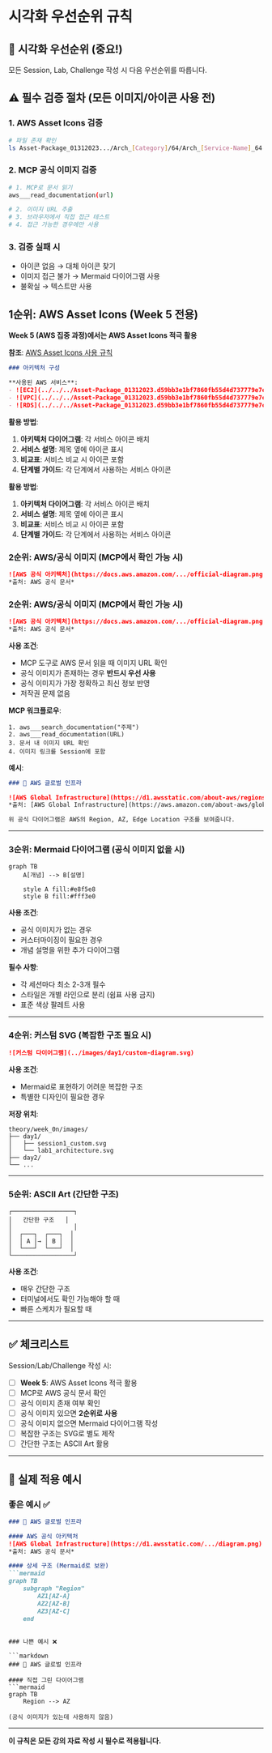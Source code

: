 # 시각화 우선순위 규칙

## 🎯 시각화 우선순위 (중요!)

모든 Session, Lab, Challenge 작성 시 다음 우선순위를 따릅니다.

## ⚠️ 필수 검증 절차 (모든 이미지/아이콘 사용 전)

### 1. AWS Asset Icons 검증
```bash
# 파일 존재 확인
ls Asset-Package_01312023.../Arch_[Category]/64/Arch_[Service-Name]_64.svg
```

### 2. MCP 공식 이미지 검증
```bash
# 1. MCP로 문서 읽기
aws___read_documentation(url)

# 2. 이미지 URL 추출
# 3. 브라우저에서 직접 접근 테스트
# 4. 접근 가능한 경우에만 사용
```

### 3. 검증 실패 시
- 아이콘 없음 → 대체 아이콘 찾기
- 이미지 접근 불가 → Mermaid 다이어그램 사용
- 불확실 → 텍스트만 사용

## 1순위: AWS Asset Icons (Week 5 전용)

**Week 5 (AWS 집중 과정)에서는 AWS Asset Icons 적극 활용**

**참조**: [AWS Asset Icons 사용 규칙](./aws_asset_icons_usage.md)

```markdown
### 아키텍처 구성

**사용된 AWS 서비스**:
- ![EC2](../../../Asset-Package_01312023.d59bb3e1bf7860fb55d4d737779e7c6fce1e35ae/Architecture-Service-Icons_01312023/Arch_Compute/64/Arch_Amazon-EC2_64.svg) **Amazon EC2**: 가상 서버
- ![VPC](../../../Asset-Package_01312023.d59bb3e1bf7860fb55d4d737779e7c6fce1e35ae/Architecture-Service-Icons_01312023/Arch_Networking-Content-Delivery/64/Arch_Amazon-Virtual-Private-Cloud_64.svg) **Amazon VPC**: 네트워크 격리
- ![RDS](../../../Asset-Package_01312023.d59bb3e1bf7860fb55d4d737779e7c6fce1e35ae/Architecture-Service-Icons_01312023/Arch_Database/64/Arch_Amazon-RDS_64.svg) **Amazon RDS**: 관리형 데이터베이스
```

**활용 방법**:
1. **아키텍처 다이어그램**: 각 서비스 아이콘 배치
2. **서비스 설명**: 제목 옆에 아이콘 표시
3. **비교표**: 서비스 비교 시 아이콘 포함
4. **단계별 가이드**: 각 단계에서 사용하는 서비스 아이콘

**활용 방법**:
1. **아키텍처 다이어그램**: 각 서비스 아이콘 배치
2. **서비스 설명**: 제목 옆에 아이콘 표시
3. **비교표**: 서비스 비교 시 아이콘 포함
4. **단계별 가이드**: 각 단계에서 사용하는 서비스 아이콘

### 2순위: AWS/공식 이미지 (MCP에서 확인 가능 시)

```markdown
![AWS 공식 아키텍처](https://docs.aws.amazon.com/.../official-diagram.png)
*출처: AWS 공식 문서*
```

### 2순위: AWS/공식 이미지 (MCP에서 확인 가능 시)

```markdown
![AWS 공식 아키텍처](https://docs.aws.amazon.com/.../official-diagram.png)
*출처: AWS 공식 문서*
```

**사용 조건**:
- MCP 도구로 AWS 문서 읽을 때 이미지 URL 확인
- 공식 이미지가 존재하는 경우 **반드시 우선 사용**
- 공식 이미지가 가장 정확하고 최신 정보 반영
- 저작권 문제 없음

**MCP 워크플로우**:
```
1. aws___search_documentation("주제")
2. aws___read_documentation(URL)
3. 문서 내 이미지 URL 확인
4. 이미지 링크를 Session에 포함
```

**예시**:
```markdown
### 📐 AWS 글로벌 인프라

![AWS Global Infrastructure](https://d1.awsstatic.com/about-aws/regions/Global-Infra.png)
*출처: [AWS Global Infrastructure](https://aws.amazon.com/about-aws/global-infrastructure/)*

위 공식 다이어그램은 AWS의 Region, AZ, Edge Location 구조를 보여줍니다.
```

---

### 3순위: Mermaid 다이어그램 (공식 이미지 없을 시)

```mermaid
graph TB
    A[개념] --> B[설명]
    
    style A fill:#e8f5e8
    style B fill:#fff3e0
```

**사용 조건**:
- 공식 이미지가 없는 경우
- 커스터마이징이 필요한 경우
- 개념 설명을 위한 추가 다이어그램

**필수 사항**:
- 각 세션마다 최소 2-3개 필수
- 스타일은 개별 라인으로 분리 (쉼표 사용 금지)
- 표준 색상 팔레트 사용

---

### 4순위: 커스텀 SVG (복잡한 구조 필요 시)

```markdown
![커스텀 다이어그램](../images/day1/custom-diagram.svg)
```

**사용 조건**:
- Mermaid로 표현하기 어려운 복잡한 구조
- 특별한 디자인이 필요한 경우

**저장 위치**:
```
theory/week_0n/images/
├── day1/
│   ├── session1_custom.svg
│   └── lab1_architecture.svg
├── day2/
└── ...
```

---

### 5순위: ASCII Art (간단한 구조)

```
┌─────────────────┐
│   간단한 구조   │
│                 │
│  ┌───┐  ┌───┐  │
│  │ A │→ │ B │  │
│  └───┘  └───┘  │
└─────────────────┘
```

**사용 조건**:
- 매우 간단한 구조
- 터미널에서도 확인 가능해야 할 때
- 빠른 스케치가 필요할 때

---

## ✅ 체크리스트

Session/Lab/Challenge 작성 시:
- [ ] **Week 5**: AWS Asset Icons 적극 활용
- [ ] MCP로 AWS 공식 문서 확인
- [ ] 공식 이미지 존재 여부 확인
- [ ] 공식 이미지 있으면 **2순위로 사용**
- [ ] 공식 이미지 없으면 Mermaid 다이어그램 작성
- [ ] 복잡한 구조는 SVG로 별도 제작
- [ ] 간단한 구조는 ASCII Art 활용

---

## 📝 실제 적용 예시

### 좋은 예시 ✅

```markdown
### 📐 AWS 글로벌 인프라

#### AWS 공식 아키텍처
![AWS Global Infrastructure](https://d1.awsstatic.com/.../diagram.png)
*출처: AWS 공식 문서*

#### 상세 구조 (Mermaid로 보완)
```mermaid
graph TB
    subgraph "Region"
        AZ1[AZ-A]
        AZ2[AZ-B]
        AZ3[AZ-C]
    end
```
```

### 나쁜 예시 ❌

```markdown
### 📐 AWS 글로벌 인프라

#### 직접 그린 다이어그램
```mermaid
graph TB
    Region --> AZ
```
```
(공식 이미지가 있는데 사용하지 않음)
```

---

**이 규칙은 모든 강의 자료 작성 시 필수로 적용됩니다.**
